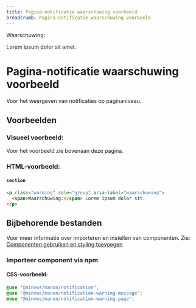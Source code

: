 ```yaml
---
title: Pagina-notificatie waarschuwing voorbeeld
breadcrumb: Pagina-notificatie waarschuwing voorbeeld
---
```


<section class="warning" role="group" aria-label="waarschuwing">
  <div>
    <span>Waarschuwing:</span>
    <p>Lorem ipsum dolor sit amet.</p>
  </div>
</section>

<h1 id="introduction">Pagina-notificatie waarschuwing voorbeeld</h1>

Voor het weergeven van notificaties op paginaniveau.

<h2 id="examples">Voorbeelden</h2>

### Visueel voorbeeld:

Voor het voorbeeld zie bovenaan deze pagina.

### HTML-voorbeeld:

#### `section`

```html
<p class="warning" role="group" aria-label="waarschuwing">
  <span>Waarschuwing:</span> Lorem ipsum dolor sit.
</p>
```

<h2 id="requirements">Bijbehorende bestanden</h2>

Voor meer informatie over importeren en instellen van componenten. Zie:
[Componenten gebruiken en styling toevoegen](/getting-started/installation)

### Importeer component via npm

#### CSS-voorbeeld:

```css
@use "@minvws/manon/notification";
@use "@minvws/manon/notification-warning-message";
@use "@minvws/manon/notification-warning-page";
```
